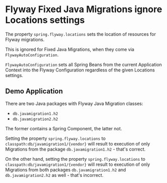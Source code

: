 # Flyway Fixed Java Migrations ignore Locations settings

The property `spring.flyway.locations` sets the location of resources for Flyway migrations.

This is ignored for Fixed Java Migrations, when they come via `FlywayAutoConfiguration`.

`FlywayAutoConfiguration` sets all Spring Beans from the current Application Context into the Flyway Configuration regardless of the given Locations settings.

## Demo Application

There are two Java packages with Flyway Java Migration classes:
- `db.javamigration1.h2`
- `db.javamigration2.h2`

The former contains a Spring Component, the latter not.

Setting the property `spring.flyway.locations` to `classpath:db/javamigration1/{vendor}` will result to execution of only Migrations from the package `db.javamigration1.h2` - that's correct.     

On the other hand, setting the property `spring.flyway.locations` to `classpath:db/javamigration1/{vendor}` will result to execution of only Migrations from both packages `db.javamigration1.h2` and `db.javamigration2.h2` as well - that's incorrect.